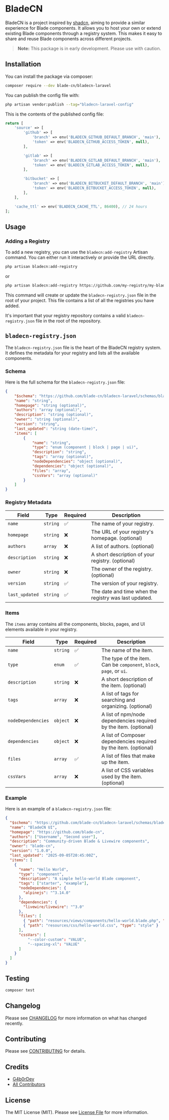 # BladeCN

BladeCN is a project inspired by [shadcn](https://shadcn.com), aiming to provide a similar experience for Blade components. It allows you to host your own or extend existing Blade components through a registry system. This makes it easy to share and reuse Blade components across different projects.

> **Note:** This package is in early development. Please use with caution.

## Installation

You can install the package via composer:

```bash
composer require --dev blade-cn/bladecn-laravel
```

You can publish the config file with:

```bash
php artisan vendor:publish --tag="bladecn-laravel-config"
```

This is the contents of the published config file:

```php
return [
    'source' => [
        'github' => [
            'branch' => env('BLADECN_GITHUB_DEFAULT_BRANCH', 'main'),
            'token' => env('BLADECN_GITHUB_ACCESS_TOKEN', null),
        ],

        'gitlab' => [
            'branch' => env('BLADECN_GITLAB_DEFAULT_BRANCH', 'main'),
            'token' => env('BLADECN_GITLAB_ACCESS_TOKEN', null),
        ],

        'bitbucket' => [
            'branch' => env('BLADECN_BITBUCKET_DEFAULT_BRANCH', 'main'),
            'token' => env('BLADECN_BITBUCKET_ACCESS_TOKEN', null),
        ],
    ],

    'cache_ttl' => env('BLADECN_CACHE_TTL', 86400), // 24 hours
];
```

## Usage

### Adding a Registry

To add a new registry, you can use the `bladecn:add-registry` Artisan command. You can either run it interactively or provide the URL directly.

```bash
php artisan bladecn:add-registry
```

or

```bash
php artisan bladecn:add-registry https://github.com/my-registry/my-blade-components
```

This command will create or update the `bladecn-registry.json` file in the root of your project. This file contains a list of all the registries you have added.

It's important that your registry repository contains a valid `bladecn-registry.json` file in the root of the repository.

## `bladecn-registry.json`

The `bladecn-registry.json` file is the heart of the BladeCN registry system. It defines the metadata for your registry and lists all the available components.

### Schema

Here is the full schema for the `bladecn-registry.json` file:

```json
{
    "$schema": "https://github.com/blade-cn/bladecn-laravel/schemas/bladecn-registry.schema.json",
    "name": "string",
    "homepage": "string (optional)",
    "authors": "array (optional)",
    "description": "string (optional)",
    "owner": "string (optional)",
    "version": "string",
    "last_updated": "string (date-time)",
    "items": [
        {
            "name": "string",
            "type": "enum (component | block | page | ui)",
            "description": "string",
            "tags": "array (optional)",
            "nodeDependencies": "object (optional)",
            "dependencies": "object (optional)",
            "files": "array",
            "cssVars": "array (optional)"
        }
    ]
}
```

### Registry Metadata

| Field          | Type     | Required | Description                                           |
| -------------- | -------- | -------- | ----------------------------------------------------- |
| `name`         | `string` | ✅       | The name of your registry.                            |
| `homepage`     | `string` | ❌       | The URL of your registry's homepage. (optional)       |
| `authors`      | `array`  | ❌       | A list of authors. (optional)                         |
| `description`  | `string` | ❌       | A short description of your registry. (optional)      |
| `owner`        | `string` | ❌       | The owner of the registry. (optional)                 |
| `version`      | `string` | ✅       | The version of your registry.                         |
| `last_updated` | `string` | ✅       | The date and time when the registry was last updated. |

### Items

The `items` array contains all the components, blocks, pages, and UI elements available in your registry.

| Field              | Type     | Required | Description                                                         |
| ------------------ | -------- | -------- | ------------------------------------------------------------------- |
| `name`             | `string` | ✅       | The name of the item.                                               |
| `type`             | `enum`   | ✅       | The type of the item. Can be `component`, `block`, `page`, or `ui`. |
| `description`      | `string` | ❌       | A short description of the item. (optional)                         |
| `tags`             | `array`  | ❌       | A list of tags for searching and organizing. (optional)             |
| `nodeDependencies` | `object` | ❌       | A list of npm/node dependencies required by the item. (optional)    |
| `dependencies`     | `object` | ❌       | A list of Composer dependencies required by the item. (optional)    |
| `files`            | `array`  | ✅       | A list of files that make up the item.                              |
| `cssVars`          | `array`  | ❌       | A list of CSS variables used by the item. (optional)                |

### Example

Here is an example of a `bladecn-registry.json` file:

```json
{
  "$schema": "https://github.com/blade-cn/bladecn-laravel/schemas/bladecn-registry.schema.json",
  "name": "BladeCN UI",
  "homepage": "https://github.com/blade-cn",
  "authors": ["Username", "Second user"],
  "description": "Community-driven Blade & Livewire components",
  "owner": "blade-cn",
  "version": "1.0.0",
  "last_updated": "2025-09-05T20:45:00Z",
  "items": [
    {
      "name": "Hello World",
      "type": "component",
      "description": "A simple hello-world Blade component",
      "tags": ["starter", "example"],
      "nodeDependencies": {
        "alpinejs": "^3.14.0"
      },
      "dependencies": {
        "livewire/livewire": "^3.0"
      },
      "files": [
        { "path": "resources/views/components/hello-world.blade.php", "type": "component" },
        { "path": "resources/css/hello-world.css", "type": "style" }
      ],
      "cssVars": [
          "--color-custom": "VALUE",
          "--spacing-xl": "VALUE"
      ]
    }
  ]
}
```

## Testing

```bash
composer test
```

## Changelog

Please see [CHANGELOG](CHANGELOG.md) for more information on what has changed recently.

## Contributing

Please see [CONTRIBUTING](CONTRIBUTING.md) for details.

## Credits

- [G4b0rDev](https://github.com/G4b0rDev)
- [All Contributors](../../contributors)

## License

The MIT License (MIT). Please see [License File](LICENSE.md) for more information.

